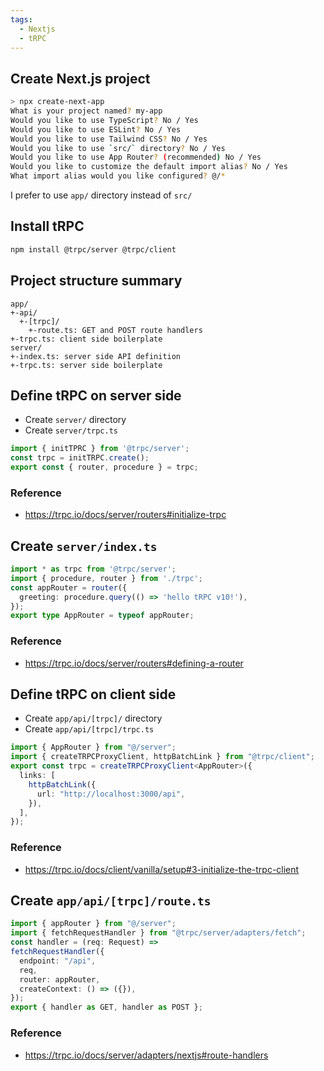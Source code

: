 ```yaml
---
tags:
  - Nextjs
  - tRPC
---
```


##  Create Next.js project

```sh
> npx create-next-app
What is your project named? my-app
Would you like to use TypeScript? No / Yes
Would you like to use ESLint? No / Yes
Would you like to use Tailwind CSS? No / Yes
Would you like to use `src/` directory? No / Yes
Would you like to use App Router? (recommended) No / Yes
Would you like to customize the default import alias? No / Yes
What import alias would you like configured? @/*
```

I prefer to use `app/` directory instead of `src/`

## Install tRPC

```sh
npm install @trpc/server @trpc/client
```

## Project structure summary

```ascii
app/
+-api/
  +-[trpc]/
    +-route.ts: GET and POST route handlers
+-trpc.ts: client side boilerplate
server/
+-index.ts: server side API definition
+-trpc.ts: server side boilerplate
```

## Define tRPC on server side

- Create `server/` directory
- Create `server/trpc.ts`

```ts
import { initTPRC } from '@trpc/server';
const trpc = initTRPC.create();
export const { router, procedure } = trpc;
```

### Reference

- https://trpc.io/docs/server/routers#initialize-trpc

## Create `server/index.ts`

```ts
import * as trpc from '@trpc/server';
import { procedure, router } from './trpc';
const appRouter = router({
  greeting: procedure.query(() => 'hello tRPC v10!'),
});
export type AppRouter = typeof appRouter;
```

### Reference

- https://trpc.io/docs/server/routers#defining-a-router

## Define tRPC on client side

- Create `app/api/[trpc]/` directory
- Create `app/api/[trpc]/trpc.ts`

```ts
import { AppRouter } from "@/server";
import { createTRPCProxyClient, httpBatchLink } from "@trpc/client";
export const trpc = createTRPCProxyClient<AppRouter>({
  links: [
    httpBatchLink({
      url: "http://localhost:3000/api",
    }),
  ],
});
```

### Reference

- https://trpc.io/docs/client/vanilla/setup#3-initialize-the-trpc-client

## Create `app/api/[trpc]/route.ts`

```ts
import { appRouter } from "@/server";
import { fetchRequestHandler } from "@trpc/server/adapters/fetch";
const handler = (req: Request) =>
fetchRequestHandler({
  endpoint: "/api",
  req,
  router: appRouter,
  createContext: () => ({}),
});
export { handler as GET, handler as POST };
```

### Reference

- https://trpc.io/docs/server/adapters/nextjs#route-handlers
